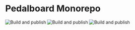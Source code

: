 # Pedalboard Monorepo

![Build and publish](https://github.com/mbarzeev/pedalboard/actions/workflows/npm-publish.yml/badge.svg)
![Build and publish](https://github.com/mbarzeev/pedalboard/actions/workflows/coverage-report.yml/badge.svg)
![Build and publish](https://github.com/mbarzeev/pedalboard/actions/workflows/chromatic.yml/badge.svg)

